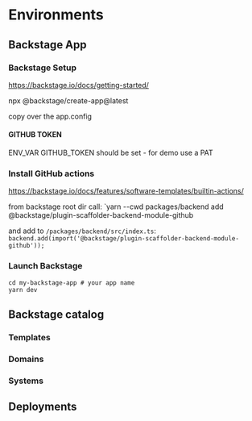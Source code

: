 # Environments


## Backstage App

### Backstage Setup
https://backstage.io/docs/getting-started/

npx @backstage/create-app@latest

copy over the app.config

#### GITHUB TOKEN
ENV_VAR GITHUB_TOKEN should be set - for demo use a PAT


### Install GitHub actions
https://backstage.io/docs/features/software-templates/builtin-actions/

from backstage root dir call:
`yarn --cwd packages/backend add @backstage/plugin-scaffolder-backend-module-github

and add to `/packages/backend/src/index.ts`:
`backend.add(import('@backstage/plugin-scaffolder-backend-module-github'));`

### Launch Backstage
````
cd my-backstage-app # your app name
yarn dev
````

## Backstage catalog

### Templates

### Domains

### Systems

## Deployments


